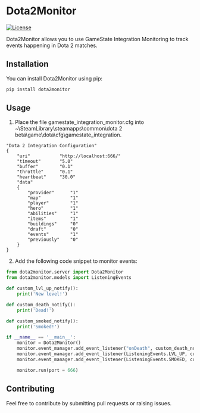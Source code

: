 # Dota2Monitor

[![License](https://img.shields.io/badge/license-MIT-blue.svg)](https://github.com/imbalanceinbalance/dota2monitor/blob/main/LICENSE)

Dota2Monitor allows you to use GameState Integration Monitoring to track events happening in Dota 2 matches.

## Installation

You can install Dota2Monitor using pip:

```bash
pip install dota2monitor
```
## Usage

1. Place the file gamestate_integration_monitor.cfg into ~\SteamLibrary\steamapps\common\dota 2 beta\game\dota\cfg\gamestate_integration.
```
"Dota 2 Integration Configuration"
{
    "uri"           "http://localhost:666/"
    "timeout"       "5.0"
    "buffer"        "0.1"
    "throttle"      "0.1"
    "heartbeat"     "30.0"
    "data"
    {
        "provider"      "1"
        "map"           "1"
        "player"        "1"
        "hero"          "1"
        "abilities"     "1"
        "items"         "1"
        "buildings"     "0"
        "draft"         "0"
        "events"        "1"
        "previously"    "0"
    }
}
```
2. Add the following code snippet to monitor events:
```python
from dota2monitor.server import Dota2Monitor
from dota2monitor.models import ListeningEvents

def custom_lvl_up_notify():
    print('New level!')

def custom_death_notify():
    print('Dead!')

def custom_smoked_notify():
    print('Smoked!')

if __name__ == '__main__':
    monitor = Dota2Monitor()
    monitor.event_manager.add_event_listener("onDeath", custom_death_notify)
    monitor.event_manager.add_event_listener(ListeningEvents.LVL_UP, custom_lvl_up_notify)
    monitor.event_manager.add_event_listener(ListeningEvents.SMOKED, custom_smoked_notify)

    monitor.run(port = 666)
```
## Contributing

Feel free to contribute by submitting pull requests or raising issues.
